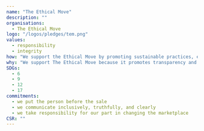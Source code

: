 ```yaml
---
name: "The Ethical Move"
description: ""
organisations:
  - The Ethical Move
logo: "/logos/pledges/tem.png"
values: 
  - responsibility
  - integrity
how: "We support the Ethical Move by promoting sustainable practices, encouraging transparency in business operations, and fostering collaborations that align with the Sustainable Development Goals (SDGs). Through our initiatives, we engage communities and organizations to adopt ethical frameworks that prioritise environmental and social responsibility."
why: "We support The Ethical Move because it promotes transparency and accountability in the design and development of products and services. By aligning with the Sustainable Development Goals (SDGs) and core values that prioritize ethical considerations, we can contribute to a more sustainable and equitable future. Supporting this initiative encourages responsible practices and inspires others in the industry to adopt similar commitments."
SDGs:
  - 6
  - 9
  - 12
  - 17
commitments:
  - we put the person before the sale
  - we communicate inclusively, truthfully, and clearly
  - we take responsibility for our part in changing the marketplace
CSR: ""
---
```

